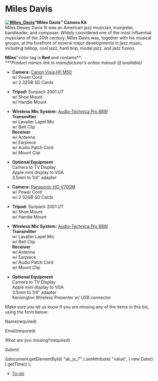 # Miles Davis

**[![Miles_Davis](https://make.wordpress.org/community/files/2015/09/Miles_Davis-300x300.jpg)](https://make.wordpress.org/community/files/2015/09/Miles_Davis.jpg)“Miles Davis” Camera Kit**  
Miles Dewey Davis III was an American jazz musician, trumpeter, bandleader, and composer. Widely considered one of the most influential musicians of the 20th century. Miles Davis was, together with his musical groups, at the forefront of several major developments in jazz music, including bebop, cool jazz, hard bop, modal jazz, and jazz fusion.

**Miles’** color tag is **Red** and contains**:  
\****Product names link to manufacturer’s online manual (if available)*

*   **Camera:** [Canon Vixia HF M50](https://wptv.files.wordpress.com/2015/08/canonhfm50-hfm52-hfm500-im3-n-en.pdf)  
    w/ Power Cord  
    w/ 2 32GB SD Cards
*   **Tripod:** Sunpack 2001 UT  
    w/ Shoe Mount  
    w/ Handle Mount
*   **Wireless Mic System:** [Audio-Technica Pro 88W](https://wptv.files.wordpress.com/2015/08/audio-technic-pro88w.pdf)  
    **Transmitter**  
    w/ Lavalier Lapel Mic  
    w/ Belt Clip  
    **Receiver**  
    w/ Antenna  
    w/ Earpiece  
    w/ Audio Patch Cord  
    w/ Mount Clip
*   **Optional Equipment**  
    Camera to TV Display  
    Apple mini display to VGA  
    3.5mm to 1/4″ adapter

*   **Camera:** [Panasonic HC-V700M](https://wptv.files.wordpress.com/2015/08/panasonichcv700.pdf)  
    w/ Power Cord  
    w/ 2 32GB SD Cards
*   **Tripod:** Sunpack 2001 UT  
    w/ Shoe Mount  
    w/ Handle Mount
*   **Wireless Mic System:** [Audio-Technica Pro 88W](https://wptv.files.wordpress.com/2015/08/audio-technic-pro88w.pdf)  
    **Transmitter**  
    w/ Lavalier Lapel Mic  
    w/ Belt Clip  
    **Receiver**  
    w/ Antenna  
    w/ Earpiece  
    w/ Audio Patch Cord  
    w/ Mount Clip
*   **Optional Equipment**  
    Camera to TV Display  
    Apple mini display to VGA  
    3.5mm to 1/4″ adapter  
    Kensington Wireless Presenter w/ USB connector

Make sure you let us know if you are missing any of the items in this list, using the form below:

Name(required) 

Email(required) 

What are you missing?(required)

Submit   

Δdocument.getElementById( "ak\_js\_7" ).setAttribute( "value", ( new Date() ).getTime() );

*   [To-do](# "To-do")